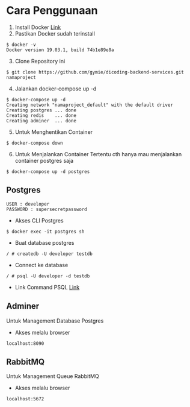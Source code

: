 # Cara Penggunaan
1. Install Docker [Link](https://docs.docker.com/get-docker/)
2. Pastikan Docker sudah terinstall
```console
$ docker -v
Docker version 19.03.1, build 74b1e89e8a
```
3. Clone Repository ini 
```console
$ git clone https://github.com/gymie/dicoding-backend-services.git namaproject
```
4. Jalankan docker-compose up -d
```console
$ docker-compose up -d
Creating network "namaproject_default" with the default driver
Creating postgres ... done
Creating redis    ... done
Creating adminer  ... done
```
5. Untuk Menghentikan Container
```
$ docker-compose down
```
6. Untuk Menjalankan Container Tertentu cth hanya mau menjalankan container postgres saja
```
$ docker-compose up -d postgres
```

## Postgres

```
USER : developer
PASSWORD : supersecretpassword
```

-  Akses CLI Postgres
```console
$ docker exec -it postgres sh
```
- Buat database postgres
```console
/ # createdb -U developer testdb
```
- Connect ke database 
```console
/ # psql -U developer -d testdb
```
- Link Command PSQL [Link](https://www.postgresqltutorial.com/psql-commands/)


##  Adminer
Untuk Management Database Postgres
- Akses melalu browser
```console
localhost:8090
````

## RabbitMQ
Untuk Management Queue RabbitMQ

- Akses melalu browser
```console
localhost:5672
````